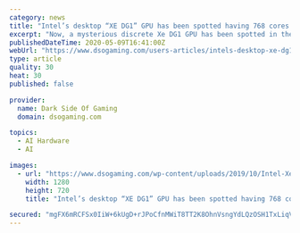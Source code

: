 ```yaml
---
category: news
title: "Intel’s desktop “XE DG1” GPU has been spotted having 768 cores in the SiSoftware database"
excerpt: "Now, a mysterious discrete Xe DG1 GPU has been spotted in the SiSoftware database. This is not the first time we are hearing about a discrete graphics processor from INTEL though. An Xe-LP graphics processor with 968 cores having all 120 EUs enabled,"
publishedDateTime: 2020-05-09T16:41:00Z
webUrl: "https://www.dsogaming.com/users-articles/intels-desktop-xe-dg1-gpu-has-been-spotted-having-768-cores-in-the-sisoftware-database/"
type: article
quality: 30
heat: 30
published: false

provider:
  name: Dark Side Of Gaming
  domain: dsogaming.com

topics:
  - AI Hardware
  - AI

images:
  - url: "https://www.dsogaming.com/wp-content/uploads/2019/10/Intel-Xe-GPU-temp.jpg"
    width: 1280
    height: 720
    title: "Intel’s desktop “XE DG1” GPU has been spotted having 768 cores in the SiSoftware database"

secured: "mgFX6mRCFSx0IiW+6kUgD+rJPoCfnMWiT8TT2K8OhnVsngYdLQzOSH1TxLiqVIk/qdRVYDHy47c2HBa/yxh0erKYxxRYBc6inhC/Wdcq7Sxzl7lYenbyljPpx4Zw47b1lFjVW2uTOLKBOVsLDaCDp/MPAfpsspT8uaUTyaL1Geui/9mAIfeHjOKlVymuSITFHt7bzTJYO6sNvMT6SFNJKNFeouaWCTM/w5U3OB1E9tXISBACm1Y6wIICbUGW6/X+XYYHVgNVeo3v9nKJHe1EuUP38iumfuhKSSXdk9sPitWvwcbRWWXTtfbr2Mvj2V9h;IAcpPHBz1RQA/N45cWnCPA=="
---
```


